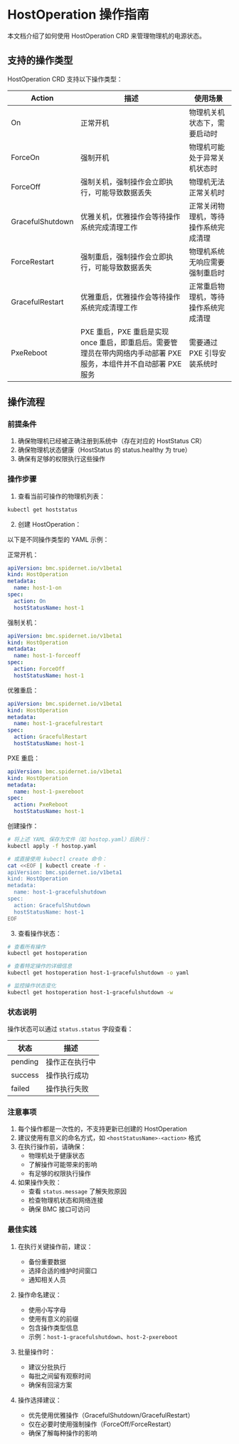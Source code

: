 # HostOperation 操作指南

本文档介绍了如何使用 HostOperation CRD 来管理物理机的电源状态。

## 支持的操作类型

HostOperation CRD 支持以下操作类型：

| Action | 描述 | 使用场景 |
|--------|------|----------|
| On | 正常开机 | 物理机关机状态下，需要启动时 |
| ForceOn | 强制开机 | 物理机可能处于异常关机状态时 |
| ForceOff | 强制关机，强制操作会立即执行，可能导致数据丢失 | 物理机无法正常关机时 |
| GracefulShutdown | 优雅关机，优雅操作会等待操作系统完成清理工作 | 正常关闭物理机，等待操作系统完成清理 |
| ForceRestart | 强制重启，强制操作会立即执行，可能导致数据丢失 | 物理机系统无响应需要强制重启时 |
| GracefulRestart | 优雅重启，优雅操作会等待操作系统完成清理工作 | 正常重启物理机，等待操作系统完成清理 |
| PxeReboot | PXE 重启，PXE 重启是实现 once 重启，即重启后。需要管理员在带内网络内手动部署 PXE 服务，本组件并不自动部署 PXE 服务 | 需要通过 PXE 引导安装系统时 |

## 操作流程

### 前提条件

1. 确保物理机已经被正确注册到系统中（存在对应的 HostStatus CR）
2. 确保物理机状态健康（HostStatus 的 status.healthy 为 true）
3. 确保有足够的权限执行这些操作

### 操作步骤

1. 查看当前可操作的物理机列表：
```bash
kubectl get hoststatus
```

2. 创建 HostOperation：

以下是不同操作类型的 YAML 示例：

正常开机：
```yaml
apiVersion: bmc.spidernet.io/v1beta1
kind: HostOperation
metadata:
  name: host-1-on
spec:
  action: On
  hostStatusName: host-1
```

强制关机：
```yaml
apiVersion: bmc.spidernet.io/v1beta1
kind: HostOperation
metadata:
  name: host-1-forceoff
spec:
  action: ForceOff
  hostStatusName: host-1
```

优雅重启：
```yaml
apiVersion: bmc.spidernet.io/v1beta1
kind: HostOperation
metadata:
  name: host-1-gracefulrestart
spec:
  action: GracefulRestart
  hostStatusName: host-1
```

PXE 重启：
```yaml
apiVersion: bmc.spidernet.io/v1beta1
kind: HostOperation
metadata:
  name: host-1-pxereboot
spec:
  action: PxeReboot
  hostStatusName: host-1
```

创建操作：
```bash
# 将上述 YAML 保存为文件（如 hostop.yaml）后执行：
kubectl apply -f hostop.yaml

# 或直接使用 kubectl create 命令：
cat <<EOF | kubectl create -f -
apiVersion: bmc.spidernet.io/v1beta1
kind: HostOperation
metadata:
  name: host-1-gracefulshutdown
spec:
  action: GracefulShutdown
  hostStatusName: host-1
EOF
```

3. 查看操作状态：
```bash
# 查看所有操作
kubectl get hostoperation

# 查看特定操作的详细信息
kubectl get hostoperation host-1-gracefulshutdown -o yaml

# 监控操作状态变化
kubectl get hostoperation host-1-gracefulshutdown -w
```

### 状态说明

操作状态可以通过 `status.status` 字段查看：

| 状态 | 描述 |
|------|------|
| pending | 操作正在执行中 |
| success | 操作执行成功 |
| failed | 操作执行失败 |

### 注意事项

1. 每个操作都是一次性的，不支持更新已创建的 HostOperation
2. 建议使用有意义的命名方式，如 `<hostStatusName>-<action>` 格式
3. 在执行操作前，请确保：
   - 物理机处于健康状态
   - 了解操作可能带来的影响
   - 有足够的权限执行操作
4. 如果操作失败：
   - 查看 `status.message` 了解失败原因
   - 检查物理机状态和网络连接
   - 确保 BMC 接口可访问

### 最佳实践

1. 在执行关键操作前，建议：
   - 备份重要数据
   - 选择合适的维护时间窗口
   - 通知相关人员

2. 操作命名建议：
   - 使用小写字母
   - 使用有意义的前缀
   - 包含操作类型信息
   - 示例：`host-1-gracefulshutdown`、`host-2-pxereboot`

3. 批量操作时：
   - 建议分批执行
   - 每批之间留有观察时间
   - 确保有回滚方案

4. 操作选择建议：
   - 优先使用优雅操作（GracefulShutdown/GracefulRestart）
   - 仅在必要时使用强制操作（ForceOff/ForceRestart）
   - 确保了解每种操作的影响
